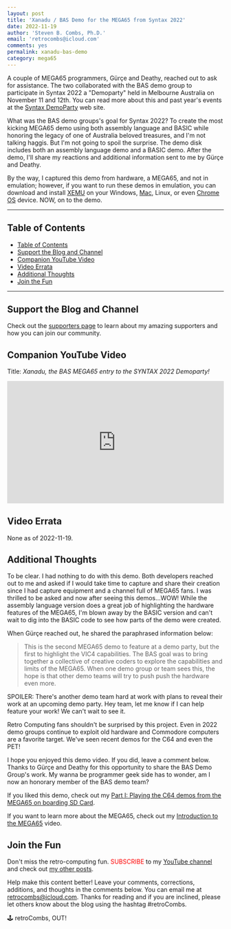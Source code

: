 ```yaml
---
layout: post
title: 'Xanadu / BAS Demo for the MEGA65 from Syntax 2022'
date: 2022-11-19
author: 'Steven B. Combs, Ph.D.'
email: 'retrocombs@icloud.com'
comments: yes
permalink: xanadu-bas-demo
category: mega65
---
```


A couple of MEGA65 programmers, Gürçe and Deathy, reached out to ask for assistance. The two collaborated with the BAS demo group to participate in Syntax 2022 a "Demoparty" held in Melbourne Australia on November 11 and 12th. You can read more about this and past year's events at the [Syntax DemoParty](https://syntaxparty.org/) web site.

What was the BAS demo groups's goal for Syntax 2022? To create the most kicking MEGA65 demo using both assembly language and BASIC while honoring the legacy of one of Australia beloved treasures, and I'm not talking haggis. But I'm not going to spoil the surprise. The demo disk includes both an assembly language demo and a BASIC demo. After the demo, I'll share my reactions and additional information sent to me by Gürçe and Deathy.

By the way, I captured this demo from hardware, a MEGA65, and not in emulation; however, if you want to run these demos in emulation, you can download and install [XEMU](https://github.lgb.hu/xemu/) on your Windows, [Mac](https://retrocombs.com/xemu-on-mac), Linux, or even [Chrome OS](https://retrocombs.com/mega65-on-chromeos) device. NOW, on to the demo.

----

## Table of Contents

- [Table of Contents](#table-of-contents)
- [Support the Blog and Channel](#support-the-blog-and-channel)
- [Companion YouTube Video](#companion-youtube-video)
- [Video Errata](#video-errata)
- [Additional Thoughts](#additional-thoughts)
- [Join the Fun](#join-the-fun)

----

## Support the Blog and Channel

Check out the [supporters page](/supporters) to learn about my amazing supporters and how you can join our community.

## Companion YouTube Video

Title: _Xanadu, the BAS MEGA65 entry to the SYNTAX 2022 Demoparty!_

<div style="position:relative;padding-top:56.25%;"><p><iframe src="https://www.youtube.com/embed/f8yrrww_bac" frameborder="0" allowfullscreen="true" mozallowfullscreen="true" webkitallowfullscreen="true" style="position:absolute;top:0;left:0;width:100%;height:100%;"></iframe></p></div>

## Video Errata

None as of 2022-11-19.

## Additional Thoughts

To be clear. I had nothing to do with this demo. Both developers reached out to me and asked if I would take time to capture and share their creation since I had capture equipment and a channel full of MEGA65 fans. I was thrilled to be asked and now after seeing this demos…WOW! While the assembly language version does a great job of highlighting the hardware features of the MEGA65, I'm blown away by the BASIC version and can't wait to dig into the BASIC code to see how parts of the demo were created.

When Gürçe reached out, he shared the paraphrased information below:

> This is the second MEGA65 demo to feature at a demo party, but the first to highlight the VIC4 capabilities. The BAS goal was to bring together a collective of creative coders to explore the capabilities and limits of the MEGA65. When one demo group or team sees this, the hope is that other demo teams will try to push push the hardware even more.

SPOILER: There's another demo team hard at work with plans to reveal their work at an upcoming demo party. Hey team, let me know if I can help feature your work! We can't wait to see it.

Retro Computing fans shouldn't be surprised by this project. Even in 2022 demo groups continue to exploit old hardware and Commodore computers are a favorite target. We've seen recent demos for the C64 and even the PET!

I hope you enjoyed this demo video. If you did, leave a comment below. Thanks to Gürçe and Deathy for this opportunity to share the BAS Demo Group's work. My wanna be programmer geek side has to wonder, am I now an honorary member of the BAS demo team?

If you liked this demo, check out my [Part I: Playing the C64 demos from the MEGA65 on boarding SD Card](https://retrocombs.com/c64-on-mega65-livestream).

If you want to learn more about the MEGA65, check out my [Introduction to the MEGA65](https://youtu.be/Vr9rLUQZgJI) video.

## Join the Fun

Don't miss the retro-computing fun. <font color="red">SUBSCRIBE</font> to my [YouTube channel](https://www.youtube.com/stevencombs) and check out [my other posts](https://www.stevencombs.com).

Help make this content better! Leave your comments, corrections, additions, and thoughts in the comments below. You can email me at [retrocombs@icloud.com](mailto:retrocombs@icloud.com). Thanks for reading and if you are inclined, please let others know about the blog using the hashtag #retroCombs.

🕹️ retroCombs, OUT!